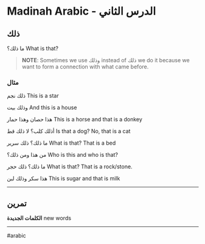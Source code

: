 # Madinah Arabic - الدرس الثاني

## ذلك

ما ذلك؟
What is that?

> **NOTE**: Sometimes we use وذلك instead of ذلك we do it because we want to form a connection with what came before.

### مثال

ذلك نجم
This is a star

وذلك بيت
And this is a house

هذا حصان وهذا حمار
This is a horse and that is a donkey

أذلك كلب؟ لا ذلك قط
Is that a dog? No, that is a cat

ما ذلك؟ ذلك سرير
What is that? That is a bed

من هذا ومن ذلك؟
Who is this and who is that?

ما ذلك؟ ذلك حجر
What is that? That is a rock/stone.

هذا سكر وذلك لبن
This is sugar and that is milk

---

## تمرين

**الكلمات الجديدة**
new words

---

#arabic